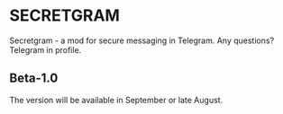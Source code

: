 # **SECRETGRAM**
Secretgram - a mod for secure messaging in Telegram. Any questions? Telegram in profile.
## Beta-1.0 ##
The version will be available in September or late August.
